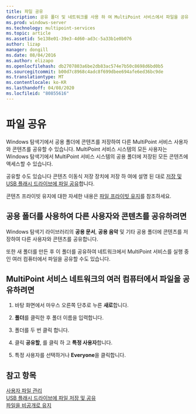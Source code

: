 ```yaml
---
title: 파일 공유
description: 공유 폴더 및 네트워크를 사용 하 여 MultiPoint 서비스에서 파일을 공유 하는 방법을 알아봅니다.
ms.prod: windows-server
ms.technology: multipoint-services
ms.topic: article
ms.assetid: 5e138e01-39e3-4d60-ad3c-5a33b1e0b076
author: lizap
manager: dongill
ms.date: 08/04/2016
ms.author: elizapo
ms.openlocfilehash: db2707803a6be2db83ac574e7b50c8698d6bd0b5
ms.sourcegitcommit: b00d7c8968c4adc8f699dbee694afe6ed36bc9de
ms.translationtype: MT
ms.contentlocale: ko-KR
ms.lasthandoff: 04/08/2020
ms.locfileid: "80855616"
---
```

# <a name="share-files"></a>파일 공유
Windows 탐색기에서 공용 폴더에 콘텐츠를 저장하여 다른 MultiPoint 서비스 사용자와 콘텐츠를 공유할 수 있습니다. MultiPoint 서비스 시스템의 모든 사용자는 Windows 탐색기에서 MultiPoint 서비스 시스템의 공용 폴더에 저장된 모든 콘텐츠에 액세스할 수 있습니다.  
  
공유할 수도 있습니다 콘텐츠 이동식 저장 장치에 저장 하 여에 설명 된 대로 [저장 및 USB 플래시 드라이브에 파일 공유](Save-and-Share-Files-on-a-USB-Flash-Drive.md)합니다.  
  
콘텐츠 프라이빗 유지에 대한 자세한 내용은 [파일 프라이빗 유지](Keep-Files-Private.md)를 참조하세요.  
  
## <a name="to-share-content-with-other-users-by-using-public-folders"></a>공용 폴더를 사용하여 다른 사용자와 콘텐츠를 공유하려면  
  
Windows 탐색기 라이브러리의 **공용 문서**, **공용 음악** 및 기타 공용 폴더에 콘텐츠를 저장하여 다른 사용자와 콘텐츠를 공유합니다. 
  
또한 새 폴더를 만든 후 이 폴더를 공유하여 네트워크에서 MultiPoint 서비스를 실행 중인 여러 컴퓨터에서 파일을 공유할 수도 있습니다.  
  
## <a name="to-share-files-across-multiple-computers-in-a-multipoint-services-network"></a>MultiPoint 서비스 네트워크의 여러 컴퓨터에서 파일을 공유하려면  
  
1.  바탕 화면에서 마우스 오른쪽 단추로 누른 **새로**합니다.  
  
2.  **폴더**를 클릭한 후 폴더 이름을 입력합니다.  
  
3.  폴더를 두 번 클릭 합니다.  
  
4.  클릭 **공유할**, 를 클릭 하 고 **특정 사용자**합니다.  
  
5.  특정 사용자를 선택하거나 **Everyone**을 클릭합니다.  
  
## <a name="see-also"></a>참고 항목  
[사용자 파일 관리](Manage-User-Files.md)  
[USB 플래시 드라이브에 파일 저장 및 공유](Save-and-Share-Files-on-a-USB-Flash-Drive.md)  
[파일을 비공개로 유지](Keep-Files-Private.md) 